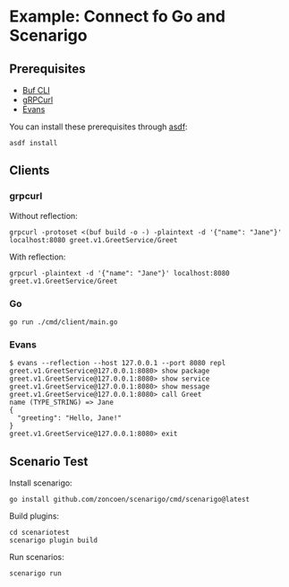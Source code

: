 # Example: Connect fo Go and Scenarigo

## Prerequisites

- [Buf CLI](https://buf.build/docs/installation)
- [gRPCurl](https://github.com/fullstorydev/grpcurl)
- [Evans](https://github.com/ktr0731/evans)

You can install these prerequisites through [asdf](https://asdf-vm.com):

```shell
asdf install
```

## Clients

### grpcurl

Without reflection:

```shell
grpcurl -protoset <(buf build -o -) -plaintext -d '{"name": "Jane"}' localhost:8080 greet.v1.GreetService/Greet
```

With reflection:

```shell
grpcurl -plaintext -d '{"name": "Jane"}' localhost:8080 greet.v1.GreetService/Greet
```

### Go

```shell
go run ./cmd/client/main.go
```

### Evans

```shell
$ evans --reflection --host 127.0.0.1 --port 8080 repl
greet.v1.GreetService@127.0.0.1:8080> show package
greet.v1.GreetService@127.0.0.1:8080> show service
greet.v1.GreetService@127.0.0.1:8080> show message
greet.v1.GreetService@127.0.0.1:8080> call Greet
name (TYPE_STRING) => Jane
{
  "greeting": "Hello, Jane!"
}
greet.v1.GreetService@127.0.0.1:8080> exit
```

## Scenario Test

Install scenarigo:

```shell
go install github.com/zoncoen/scenarigo/cmd/scenarigo@latest
```

Build plugins:

```shell
cd scenariotest
scenarigo plugin build
```

Run scenarios:

```shell
scenarigo run
```